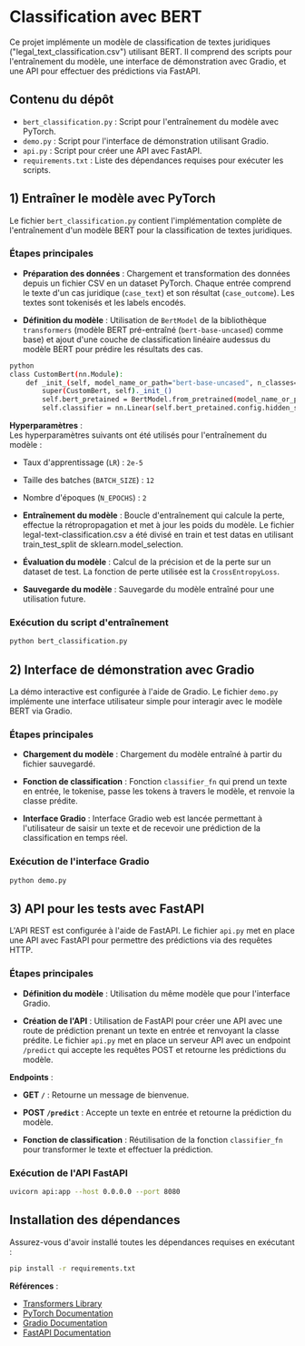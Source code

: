 # Classification avec BERT 

Ce projet implémente un modèle de classification de textes juridiques ("legal_text_classification.csv") utilisant BERT. Il comprend des scripts pour l'entraînement du modèle, une interface de démonstration avec Gradio, et une API pour effectuer des prédictions via FastAPI.

## Contenu du dépôt

- `bert_classification.py` : Script pour l'entraînement du modèle avec PyTorch.
- `demo.py` : Script pour l'interface de démonstration utilisant Gradio.
- `api.py` : Script pour créer une API avec FastAPI.
- `requirements.txt` : Liste des dépendances requises pour exécuter les scripts.

## 1) Entraîner le modèle avec PyTorch

Le fichier `bert_classification.py` contient l'implémentation complète de l'entraînement d'un modèle BERT pour la classification de textes juridiques.

### Étapes principales

- **Préparation des données** : Chargement et transformation des données depuis un fichier CSV en un dataset PyTorch. Chaque entrée comprend le texte d'un cas juridique (`case_text`) et son résultat (`case_outcome`). Les textes sont tokenisés et les labels encodés.

- **Définition du modèle** : Utilisation de `BertModel` de la bibliothèque `transformers` (modèle BERT pré-entraîné (`bert-base-uncased`) comme base) et ajout d'une couche de classification linéaire audessus du modèle BERT pour prédire les résultats des cas.

```bash
python
class CustomBert(nn.Module):
    def _init_(self, model_name_or_path="bert-base-uncased", n_classes=10):
        super(CustomBert, self)._init_()
        self.bert_pretained = BertModel.from_pretrained(model_name_or_path)
        self.classifier = nn.Linear(self.bert_pretained.config.hidden_size, n_classes)
```
**Hyperparamètres** :  
Les hyperparamètres suivants ont été utilisés pour l'entraînement du modèle :
- Taux d'apprentissage (`LR`) : `2e-5`
- Taille des batches (`BATCH_SIZE`) : `12`
- Nombre d'époques (`N_EPOCHS`) : `2`

- **Entraînement du modèle** : Boucle d'entraînement qui calcule la perte, effectue la rétropropagation et met à jour les poids du modèle. Le fichier legal-text-classification.csv a été divisé en train et test datas en utilisant train_test_split de sklearn.model_selection.

- **Évaluation du modèle** : Calcul de la précision et de la perte sur un dataset de test. La fonction de perte utilisée est la `CrossEntropyLoss`.

- **Sauvegarde du modèle** : Sauvegarde du modèle entraîné pour une utilisation future.

### Exécution du script d'entraînement

```bash
python bert_classification.py
```

## 2) Interface de démonstration avec Gradio

La démo interactive est configurée à l'aide de Gradio. Le fichier `demo.py` implémente une interface utilisateur simple pour interagir avec le modèle BERT via Gradio.

### Étapes principales

- **Chargement du modèle** : Chargement du modèle entraîné à partir du fichier sauvegardé.

- **Fonction de classification** : Fonction `classifier_fn` qui prend un texte en entrée, le tokenise, passe les tokens à travers le modèle, et renvoie la classe prédite.

- **Interface Gradio** : Interface Gradio web est lancée permettant à l'utilisateur de saisir un texte et de recevoir une prédiction de la classification en temps réel.

### Exécution de l'interface Gradio

```bash
python demo.py
```

## 3) API pour les tests avec FastAPI

L'API REST est configurée à l'aide de FastAPI. Le fichier `api.py` met en place une API avec FastAPI pour permettre des prédictions via des requêtes HTTP.

### Étapes principales

- **Définition du modèle** : Utilisation du même modèle que pour l'interface Gradio.

- **Création de l'API** : Utilisation de FastAPI pour créer une API avec une route de prédiction prenant un texte en entrée et renvoyant la classe prédite. Le fichier `api.py` met en place un serveur API avec un endpoint `/predict` qui accepte les requêtes POST et retourne les prédictions du modèle.

**Endpoints** :  
- **GET `/`** : Retourne un message de bienvenue.
- **POST `/predict`** : Accepte un texte en entrée et retourne la prédiction du modèle.

- **Fonction de classification** : Réutilisation de la fonction `classifier_fn` pour transformer le texte et effectuer la prédiction.

### Exécution de l'API FastAPI

```bash
uvicorn api:app --host 0.0.0.0 --port 8080
```

## Installation des dépendances

Assurez-vous d'avoir installé toutes les dépendances requises en exécutant :

```bash
pip install -r requirements.txt
```


**Références** :
- [Transformers Library](https://huggingface.co/transformers/)
- [PyTorch Documentation](https://pytorch.org/docs/stable/index.html)
- [Gradio Documentation](https://gradio.app/)
- [FastAPI Documentation](https://fastapi.tiangolo.com/)
